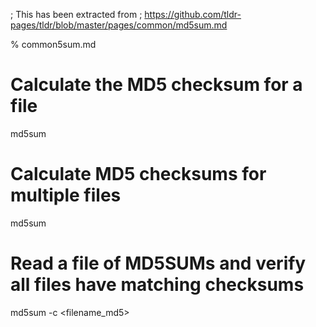 ; This has been extracted from
; https://github.com/tldr-pages/tldr/blob/master/pages/common/md5sum.md

% common5sum.md

# Calculate the MD5 checksum for a file
md5sum <filename1>

# Calculate MD5 checksums for multiple files
md5sum <filename1> <filename2>

# Read a file of MD5SUMs and verify all files have matching checksums
md5sum -c <filename_md5>
